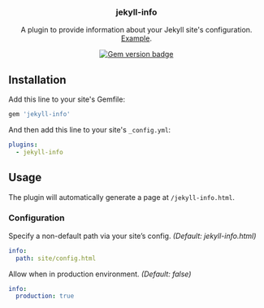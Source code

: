 <h3 align="center">jekyll-info</h3>

<p align="center">
  A plugin to provide information about your Jekyll site's configuration. <a href="https://stevenwestmoreland.com/jekyll-info.html">Example</a>.
</p>

<p align="center">
  <a href="https://badge.fury.io/rb/jekyll-info">
    <img src="https://badge.fury.io/rb/jekyll-info.svg" alt="Gem version badge">
  </a>
</p>

## Installation

Add this line to your site's Gemfile:

```ruby
gem 'jekyll-info'
```

And then add this line to your site's `_config.yml`:

```yml
plugins:
  - jekyll-info
```

## Usage

The plugin will automatically generate a page at `/jekyll-info.html`.

### Configuration

Specify a non-default path via your site’s config. *(Default: jekyll-info.html)*

```yml
info:
  path: site/config.html
```

Allow when in production environment. *(Default: false)*

```yml
info:
  production: true
```
